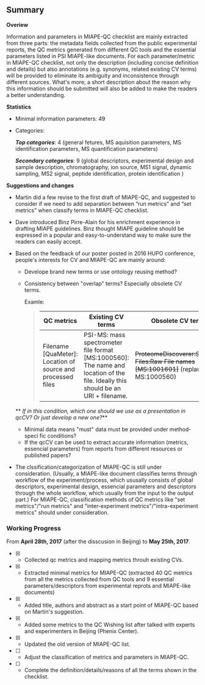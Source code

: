 ## Summary

**Overiew**

Information and parameters in MIAPE-QC checklist are mainly extracted from three parts: the metadata fields collected from the public experimental reports, the QC metrics generated from different QC tools and the essential parameters listed in PSI MIAPE-like documents. For each parameter/metric in MIAPE-QC checklist, not only the description (including concise definition and details) but also annotations (e.g. synonyms, related existing CV terms) will be provided to eliminate its ambiguity and inconsistence through different sources. What's more, a short description about the reason why this information should be submitted will also be added to make the readers a better understanding.  

**Statistics**

- Minimal information parameters: 49
- Categories: 

  ***Top categories***: 4 (general fetures, MS aquisition parameters, MS identification parameters, MS quantification parameters)
  
  ***Secondary categories***: 9 (global descriptors, experimental design and sample description, chromatography, ion source, MS1 signal, dynamic sampling, MS2 signal, peptide identification, protein identification )

**Suggestions and changes**

- Martin did a few revise to the first draft of MIAPE-QC, and suggested to consider if we need to add separation between “run metrics” and “set metrics” when classify terms in MIAPE-QC checklist.
- Dave introduced Binz Pirre-Alain for his enrichment experience in drafting MIAPE guidelines. Binz thought MIAPE guideline should be expressed in a popular and easy-to-understand way to make sure the readers can easily accept. 
- Based on the feedback of our poster posted in 2016 HUPO conference, people's interests for CV and MIAPE-QC are mainly around: 
  
  - Develope brand new terms or use ontology reusing method?
  - Consistency between "overlap" terms? Especially obsolete CV terms.
  
    Examle:   
    > QC metrics | Existing CV terms | Obsolete CV terms|
    > ---|---|---|
    > Filename [QuaMeter]: Location of source and processed files  | PSI-MS: mass spectrometer file format [MS:1000560]: The name and location of the file. Ideally this should be an URI + filename. | ~~ProteomeDiscoverer:Spectrum Files:Raw File names [MS:1001601]~~ (replaced by MS:1000560)
  ** *If in this condition, which one should we use as a presentation in qcCV? Or just develop a new one?***
  - Minimal data means "must" data must be provided under method-speci fic conditions? 
  - If the qcCV can be used to extract accurate information (metrics, essencial parameters) from reports from different resources or published papers? 
- The clssification/categorization of MIAPE-QC is still under consideration. (Usually, a MIAPE-like document classifies terms through workflow of the experiment/process, which ususally consists of global descriptors, experimental design, essencial parameters and descriptors through the whole workflow, which usually from the input to the output part.) For MIAPE-QC, classification methods of QC metrics like "set metrics"/"run metrics" and "inter-experiment metrics"/"intra-experiment metrics" should under consideration. 

### Working Progress 

From **April 28th, 2017** (after the disscusion in Beijing) to **May 25th, 2017**.

- [x] - Collected qc metrics and mapping metrics throuh existing CVs. 
- [x] - Extracted minimal metrics for MIAPE-QC (extracted 40 QC metrics from all the metrics collected from QC tools and 9 essential parameters/descriptors from experimental reprots and MIAPE-like documents)
- [x] - Added title, authors and abstract as a start point of MIAPE-QC based on Martin's suggestion. 
- [x] - Added some metrics to the QC Wishing list after talked with experts and experimenters in Beijing (Phenix Center). 
- [x] - Updated the old version of MIAPE-QC list.
- [ ] - Adjust the classification of metrics and parameters in MIAPE-QC.
- [ ] - Complete the definition/details/reasons of all the terms shown in the checklist. 




